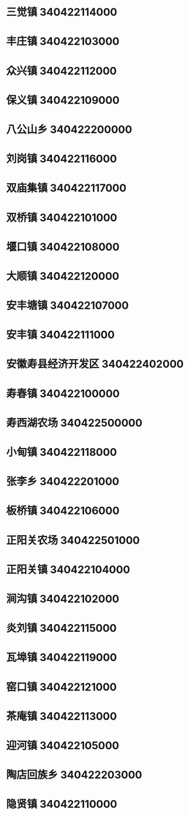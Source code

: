 # 三觉镇 340422114000
# 丰庄镇 340422103000
# 众兴镇 340422112000
# 保义镇 340422109000
# 八公山乡 340422200000
# 刘岗镇 340422116000
# 双庙集镇 340422117000
# 双桥镇 340422101000
# 堰口镇 340422108000
# 大顺镇 340422120000
# 安丰塘镇 340422107000
# 安丰镇 340422111000
# 安徽寿县经济开发区 340422402000
# 寿春镇 340422100000
# 寿西湖农场 340422500000
# 小甸镇 340422118000
# 张李乡 340422201000
# 板桥镇 340422106000
# 正阳关农场 340422501000
# 正阳关镇 340422104000
# 涧沟镇 340422102000
# 炎刘镇 340422115000
# 瓦埠镇 340422119000
# 窑口镇 340422121000
# 茶庵镇 340422113000
# 迎河镇 340422105000
# 陶店回族乡 340422203000
# 隐贤镇 340422110000
